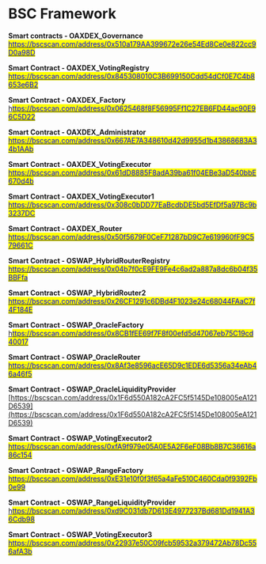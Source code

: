 # BSC Framework

**Smart contracts - OAXDEX\_Governance** [<mark style="color:blue;">https://bscscan.com/address/0x510a179AA399672e26e54Ed8Ce0e822cc9D0a98D</mark>](https://bscscan.com/address/0x510a179AA399672e26e54Ed8Ce0e822cc9D0a98D)<mark style="color:blue;"></mark>

**Smart Contract - OAXDEX\_VotingRegistry** [<mark style="color:blue;">https://bscscan.com/address/0x845308010C3B699150Cdd54dCf0E7C4b8653e6B2</mark>](https://bscscan.com/address/0x845308010C3B699150Cdd54dCf0E7C4b8653e6B2)<mark style="color:blue;"></mark>

**Smart Contract - OAXDEX\_Factory** [h<mark style="color:blue;">ttps://bscscan.com/address/0x0625468f8F56995Ff1C27EB6FD44ac90E96C5D22</mark>](https://bscscan.com/address/0x0625468f8F56995Ff1C27EB6FD44ac90E96C5D22)<mark style="color:blue;"></mark>

**Smart Contract - OAXDEX\_Administrator** [<mark style="color:blue;">https://bscscan.com/address/0x667AE7A348610d42d9955d1b43868683A34b1AAb</mark>](https://bscscan.com/address/0x667AE7A348610d42d9955d1b43868683A34b1AAb)<mark style="color:blue;"></mark>

**Smart Contract - OAXDEX\_VotingExecutor** [<mark style="color:blue;">https://bscscan.com/address/0x61dD8885F8adA39ba61f04EBe3aD540bbE670d4b</mark>](https://bscscan.com/address/0x61dD8885F8adA39ba61f04EBe3aD540bbE670d4b)<mark style="color:blue;"></mark>

**Smart Contract - OAXDEX\_VotingExecutor1** [<mark style="color:blue;">https://bscscan.com/address/0x308c0bDD77EaBcdbDE5bd5EfDf5a97Bc9b3237DC</mark>](https://bscscan.com/address/0x308c0bDD77EaBcdbDE5bd5EfDf5a97Bc9b3237DC)<mark style="color:blue;"></mark>

**Smart Contract - OAXDEX\_Router** [<mark style="color:blue;">https://bscscan.com/address/0x50f5679F0CeF71287bD9C7e619960fF9C579661C</mark>](https://bscscan.com/address/0x50f5679F0CeF71287bD9C7e619960fF9C579661C)<mark style="color:blue;"></mark>

**Smart Contract - OSWAP\_HybridRouterRegistry** [<mark style="color:blue;">https://bscscan.com/address/0x04b7f0cE9FE9Fe4c6ad2a887a8dc6b04f35BBFfa</mark>](https://bscscan.com/address/0x04b7f0cE9FE9Fe4c6ad2a887a8dc6b04f35BBFfa)<mark style="color:blue;"></mark>

**Smart Contract - OSWAP\_HybridRouter2** [<mark style="color:blue;">https://bscscan.com/address/0x26CF1291c6DBd4F1023e24c68044FAaC7f4F184E</mark>](https://bscscan.com/address/0x26CF1291c6DBd4F1023e24c68044FAaC7f4F184E)<mark style="color:blue;"></mark>

**Smart Contract - OSWAP\_OracleFactory** [h<mark style="color:blue;">ttps://bscscan.com/address/0x8CB1fEE69f7F8f00efd5d47067eb75C19cd40017</mark>](https://bscscan.com/address/0x8CB1fEE69f7F8f00efd5d47067eb75C19cd40017)<mark style="color:blue;"></mark>

**Smart Contract - OSWAP\_OracleRouter** [<mark style="color:blue;">https://bscscan.com/address/0x8Af3e8596acE65D9c1EDE6d5356a34eAb46a46f5</mark>](https://bscscan.com/address/0x8Af3e8596acE65D9c1EDE6d5356a34eAb46a46f5)<mark style="color:blue;"></mark>

**Smart Contract - OSWAP\_OracleLiquidityProvider** [https://bscscan.com/address/0x1F6d550A182cA2FC5f5145De108005eA121D6539](https://bscscan.com/address/0x1F6d550A182cA2FC5f5145De108005eA121D6539)

**Smart Contract - OSWAP\_VotingExecutor2** [<mark style="color:blue;">https://bscscan.com/address/0xfA9f979e05A0E5A2F6eF08Bb8B7C36616a86c154</mark>](https://bscscan.com/address/0xfA9f979e05A0E5A2F6eF08Bb8B7C36616a86c154)<mark style="color:blue;"></mark>

**Smart Contract - OSWAP\_RangeFactory** [<mark style="color:blue;">https://bscscan.com/address/0xE31e10f0f3f65a4aFe510C460Cda0f9392Fb0e99</mark>](https://bscscan.com/address/0xE31e10f0f3f65a4aFe510C460Cda0f9392Fb0e99)<mark style="color:blue;"></mark>

**Smart Contract - OSWAP\_RangeLiquidityProvider** [h<mark style="color:blue;">ttps://bscscan.com/address/0xd9C031db7D613E4977237Bd681Dd1941A36Cdb98</mark>](https://bscscan.com/address/0xd9C031db7D613E4977237Bd681Dd1941A36Cdb98)<mark style="color:blue;"></mark>

**Smart Contract - OSWAP\_VotingExecutor3** [<mark style="color:blue;">https://bscscan.com/address/0x22937e50C09fcb59532a379472Ab78Dc556afA3b</mark>](https://bscscan.com/address/0x22937e50C09fcb59532a379472Ab78Dc556afA3b)<mark style="color:blue;"></mark>
